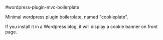 #wordpress-plugin-mvc-boilerplate

Minimal wordpress plugin boilerplate, named "cookieplate".

If you install it in a Wordpress blog, it will display a cookie banner on front page.
